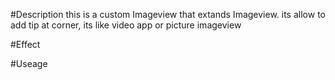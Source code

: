 #Description
this is a custom Imageview that extands Imageview.
its allow to add tip at corner, its like video app or picture imageview

#Effect


#Useage





